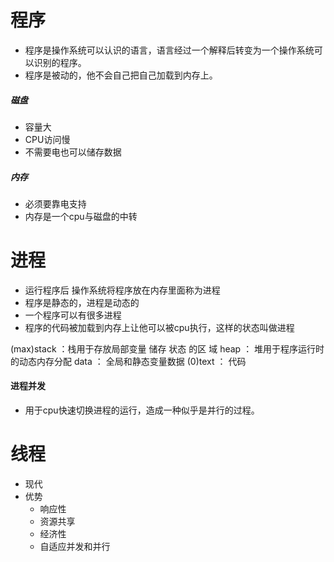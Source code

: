 # 程序
- 程序是操作系统可以认识的语言，语言经过一个解释后转变为一个操作系统可以识别的程序。
- 程序是被动的，他不会自己把自己加载到内存上。
##### 磁盘
- 容量大
- CPU访问慢
- 不需要电也可以储存数据
##### 内存
- 必须要靠电支持
- 内存是一个cpu与磁盘的中转

# 进程
- 运行程序后 操作系统将程序放在内存里面称为进程
- 程序是静态的，进程是动态的
- 一个程序可以有很多进程
- 程序的代码被加载到内存上让他可以被cpu执行，这样的状态叫做进程

 (max)stack ：栈用于存放局部变量
 储存
 状态
 的区 
 域
 heap ： 堆用于程序运行时的动态内存分配 
 data ： 全局和静态变量数据
 (0)text ： 代码

#### 进程并发
- 用于cpu快速切换进程的运行，造成一种似乎是并行的过程。

# 线程
- 现代 
- 优势
    - 响应性
    - 资源共享
    - 经济性
    - 自适应并发和并行
    